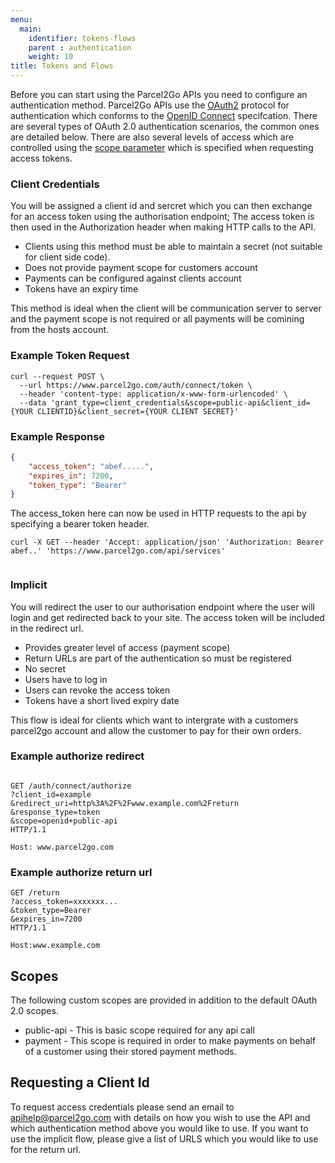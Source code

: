 ```yaml
---
menu:
  main:
    identifier: tokens-flows
    parent : authentication
    weight: 10
title: Tokens and Flows
---
```

Before you can start using the Parcel2Go APIs you need to configure an authentication method.  Parcel2Go APIs use the [OAuth2](https://tools.ietf.org/html/rfc6749) protocol for authentication which conforms to the [OpenID Connect](http://openid.net/connect/) specifcation.  There are several types of OAuth 2.0 authentication scenarios, the common ones are detailed below.  There are also several levels of access which are controlled using the [scope parameter](#Scopes) which is specified when requesting access tokens. 

### Client Credentials
You will be assigned a client id and sercret which you can then exchange for an access token using the authorisation endpoint; The access token is then used in the Authorization header when making HTTP calls to the API.


* Clients using this method must be able to maintain a secret (not suitable for client side code).
* Does not provide payment scope for customers account
* Payments can be configured against clients account
* Tokens have an expiry time

This method is ideal when the client will be communication server to server and the payment scope is not required or all payments will be comining from the hosts account.


### Example Token Request 

``` curl
curl --request POST \
  --url https://www.parcel2go.com/auth/connect/token \
  --header 'content-type: application/x-www-form-urlencoded' \
  --data 'grant_type=client_credentials&scope=public-api&client_id={YOUR CLIENTID}&client_secret={YOUR CLIENT SECRET}'
```

### Example Response 

``` json
{
	"access_token": "abef.....",
	"expires_in": 7200,
	"token_type": "Bearer"
}

```
The access_token here can now be used in HTTP requests to the api by specifying a bearer token header.

``` curl
curl -X GET --header 'Accept: application/json' 'Authorization: Bearer abef..' 'https://www.parcel2go.com/api/services'


```


### Implicit
You will redirect the user to our authorisation endpoint where the user will login and get redirected back to your site.  The access token will be included in the redirect url.


* Provides greater level of access (payment scope)
* Return URLs are part of the authentication so must be registered
* No secret
* Users have to log in
* Users can revoke the access token
* Tokens have a short lived expiry date

This flow is ideal for clients which want to intergrate with a customers parcel2go account and allow the customer to pay for their own orders.

### Example authorize redirect

``` http

GET /auth/connect/authorize
?client_id=example
&redirect_uri=http%3A%2F%2Fwww.example.com%2Freturn 
&response_type=token
&scope=openid+public-api 
HTTP/1.1

Host: www.parcel2go.com

```

### Example authorize return url
``` http
GET /return
?access_token=xxxxxxx...
&token_type=Bearer
&expires_in=7200
HTTP/1.1

Host:www.example.com

```
## Scopes

The following custom scopes are provided in addition to the default OAuth 2.0 scopes.

* public-api - This is basic scope required for any api call
* payment - This scope is required in order to make payments on behalf of a customer using their stored payment methods.

## Requesting a Client Id 
To request access credentials please send an email to [apihelp@parcel2go.com](mailto:apihelp@parcel2go.com) with details on how you wish to use the API and which authentication method above you would like to use.  If you want to use the implicit flow, please give a list of URLS which you would like to use for the return url.